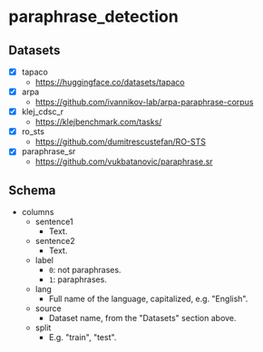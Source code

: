 # paraphrase_detection

## Datasets

- [x] tapaco
    - https://huggingface.co/datasets/tapaco
- [x] arpa
    - https://github.com/ivannikov-lab/arpa-paraphrase-corpus
- [x] klej_cdsc_r
    - https://klejbenchmark.com/tasks/
- [x] ro_sts
    - https://github.com/dumitrescustefan/RO-STS
- [x] paraphrase_sr
    - https://github.com/vukbatanovic/paraphrase.sr

## Schema

- columns
    - sentence1
        - Text.
    - sentence2
        - Text.
    - label
        - `0`: not paraphrases.
        - `1`: paraphrases.
    - lang
        - Full name of the language, capitalized, e.g. "English".
    - source
        - Dataset name, from the "Datasets" section above.
    - split
        - E.g. "train", "test".

